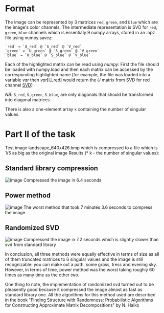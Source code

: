 # Format
The image can be represented by 3 matrices `red`, `green`, and `blue` which are the image's color channels.
The intermediate representation is SVD for `red`, `green`, `blue` channels which is essentialy 9 numpy arrays, stored in an .npz file using numpy.savez:

```
`red` = `U_red` @ `S_red` @ `V_red`
`green` = `U_green` @ `S_green` @ `V_green`
`blue` = `U_blue` @ `S_blue` @ `V_blue`
```

Each of the highlighted matrix can be read using $numpy$: First the file should be loaded with numpy.load and then each matrix can be accessed by the corresponding highlighted name (for example, the file was loaded into a variable $var$ then $var$[U_red] would return the $U$ matrix from SVD for red channel [SVD](https://en.wikipedia.org/wiki/Singular_value_decomposition))

$NB:$ `S_red`, `S_green`, `S_blue`, are only diagonals that should be transformed into diagonal matrices.

There is also a one-element array `k` containing the number of singular values.

# Part II of the task
Test image landscape_640x426.bmp which is compressed to a file which is 1/5 as big as the original image
Results (* k - the number of singular values):
## Standard library compression
![image](https://github.com/Salvatore112/Numerical-Methods-HW/assets/113641510/aee2986d-d145-4748-95b2-1a497faf4b94)
Compressed the image in 6.4 seconds

## Power method 

![image](https://github.com/Salvatore112/Numerical-Methods-HW/assets/113641510/e246aa3a-079e-4166-bbd1-65a6e15feaa4)
The worst method that took 7 minutes 3.6 seconds to compress the image
## Randomized SVD

![image](https://github.com/Salvatore112/Numerical-Methods-HW/assets/113641510/0091cb55-ec0e-4567-b2f0-92cb68ef89bd)
Compressed the image in 7.2 seconds which is slightly slower than svd from standard library

In conclusion, all three methods were equally effective in terms of size as all of them truncated matrices to 6 singular values and the image
is still recognizable: you can make out a path, some grass, tress and evening sky. However, in terms of time, power method was the worst taking roughly 60 times as many time as the other two. 

One thing to note, the implementation of randomized svd turned out to be pleasently good because it compressed the image almost as fast as standard library one.
All the algorithms for this method used are described in the book "Finding Structure with Randomness: Probabilistic Algorithms for Constructing Approximate Matrix Decompositions" by N. Halko
